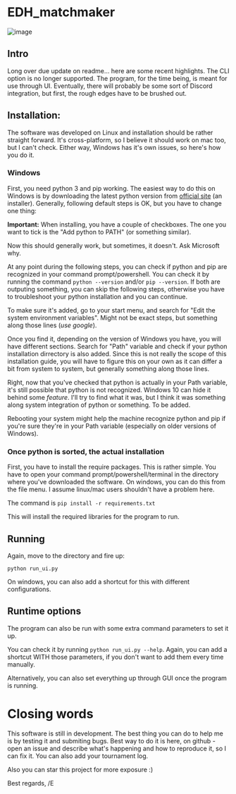 # EDH_matchmaker #
![image](https://user-images.githubusercontent.com/2612606/166250998-7b4c721c-8a35-4ac2-ad87-e8fe02c46d11.png)

## Intro ##

Long over due update on readme... here are some recent highlights.
The CLI option is no longer supported. The program, for the time being, is meant for use through UI.
Eventually, there will probably be some sort of Discord integration, but first, the rough edges have to be brushed out.

## Installation: ##

The software was developed on Linux and installation should be rather straight forward. It's cross-platform, so I believe it should work on mac too, but I can't check. Either way, Windows has it's own issues, so here's how you do it.

### Windows ###

First, you need python 3 and pip working.
The easiest way to do this on Windows is by downloading the latest python version from [official site](https://www.python.org/downloads/) (an installer). Generally, following default steps is OK, but you have to change one thing:

**Important:** When installing, you have a couple of checkboxes. The one you want to tick is the "Add python to PATH" (or something similar).

Now this should generally work, but sometimes, it doesn't. Ask Microsoft why.

At any point during the following steps, you can check if python and pip are recognized in your command prompt/powershell. You can check it by running the command `python --version` and/or `pip --version`. If both are outputing something, you can skip the following steps, otherwise you have to troubleshoot your python installation and you can continue.

To make sure it's added, go to your start menu, and search for "Edit the system environment variables". Might not be exact steps, but something along those lines (*use google*).

Once you find it, depending on the version of Windows you have, you will have different sections. Search for "Path" variable and check if your python installation dirrectory is also added. Since this is not really the scope of this installation guide, you will have to figure this on your own as it can differ a bit from system to system, but generally something along those lines.

Right, now that you've checked that python is actually in your Path variable, it's still possible that python is not recognized. Windows 10 can hide it behind some *feature*. I'll try to find what it was, but I think it was something along system integration of python or something. To be added.

Rebooting your system might help the machine recognize python and pip if you're sure they're in your Path variable (especially on older versions of Windows).

### Once python is sorted, the actual installation

First, you have to install the require packages. This is rather simple.
You have to open your command prompt/powershell/terminal in the directory where you've downloaded the software.
On windows, you can do this from the file menu. I assume linux/mac users shouldn't have a problem here.

The command is `pip install -r requirements.txt`

This will install the required libraries for the program to run.

## Running

Again, move to the directory and fire up:

`python run_ui.py`

On windows, you can also add a shortcut for this with different configurations.

## Runtime options

The program can also be run with some extra command parameters to set it up.

You can check it by running `python run_ui.py --help`. Again, you can add a shortcut WITH those parameters, if you don't want to add them every time manually.

Alternatively, you can also set everything up through GUI once the program is running.

# Closing words

This software is still in development. The best thing you can do to help me is by testing it and submiting bugs. Best way to do it is here, on github - open an issue and describe what's happening and how to reproduce it, so I can fix it. You can also add your tournament log.

Also you can star this project for more exposure :)

Best regards,
/E
